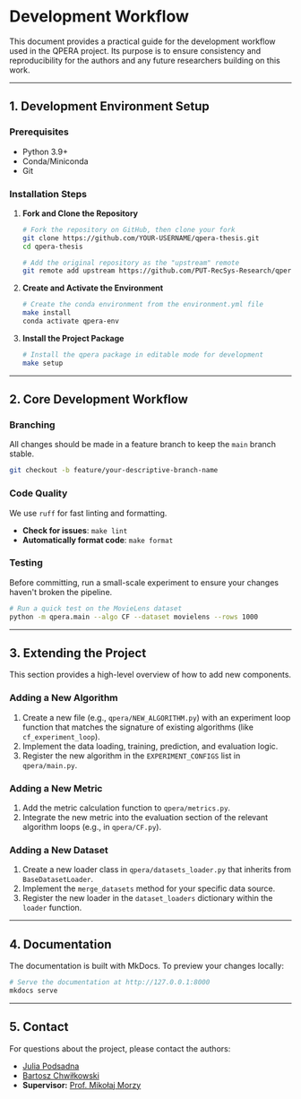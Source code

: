 # Development Workflow

This document provides a practical guide for the development workflow used in the QPERA project. Its purpose is to ensure consistency and reproducibility for the authors and any future researchers building on this work.

---

## 1. Development Environment Setup

### Prerequisites
- Python 3.9+
- Conda/Miniconda
- Git

### Installation Steps

1.  **Fork and Clone the Repository**
    ```bash
    # Fork the repository on GitHub, then clone your fork
    git clone https://github.com/YOUR-USERNAME/qpera-thesis.git
    cd qpera-thesis

    # Add the original repository as the "upstream" remote
    git remote add upstream https://github.com/PUT-RecSys-Research/qpera-thesis.git
    ```

2.  **Create and Activate the Environment**
    ```bash
    # Create the conda environment from the environment.yml file
    make install
    conda activate qpera-env
    ```

3.  **Install the Project Package**
    ```bash
    # Install the qpera package in editable mode for development
    make setup
    ```

---

## 2. Core Development Workflow

### Branching
All changes should be made in a feature branch to keep the `main` branch stable.
```bash
git checkout -b feature/your-descriptive-branch-name
```

### Code Quality
We use `ruff` for fast linting and formatting.
- **Check for issues**: `make lint`
- **Automatically format code**: `make format`

### Testing
Before committing, run a small-scale experiment to ensure your changes haven't broken the pipeline.
```bash
# Run a quick test on the MovieLens dataset
python -m qpera.main --algo CF --dataset movielens --rows 1000
```

---

## 3. Extending the Project

This section provides a high-level overview of how to add new components.

### Adding a New Algorithm
1.  Create a new file (e.g., `qpera/NEW_ALGORITHM.py`) with an experiment loop function that matches the signature of existing algorithms (like `cf_experiment_loop`).
2.  Implement the data loading, training, prediction, and evaluation logic.
3.  Register the new algorithm in the `EXPERIMENT_CONFIGS` list in `qpera/main.py`.

### Adding a New Metric
1.  Add the metric calculation function to `qpera/metrics.py`.
2.  Integrate the new metric into the evaluation section of the relevant algorithm loops (e.g., in `qpera/CF.py`).

### Adding a New Dataset
1.  Create a new loader class in `qpera/datasets_loader.py` that inherits from `BaseDatasetLoader`.
2.  Implement the `merge_datasets` method for your specific data source.
3.  Register the new loader in the `dataset_loaders` dictionary within the `loader` function.

---

## 4. Documentation

The documentation is built with MkDocs. To preview your changes locally:
```bash
# Serve the documentation at http://127.0.0.1:8000
mkdocs serve
```

---

## 5. Contact

For questions about the project, please contact the authors:
- [Julia Podsadna](https://github.com/GambiBambi) 
- [Bartosz Chwiłkowski](https://github.com/kooogi)
- **Supervisor:** [Prof. Mikołaj Morzy](https://github.com/megaduks)